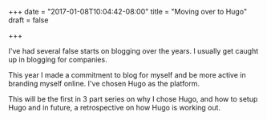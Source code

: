+++
date = "2017-01-08T10:04:42-08:00"
title = "Moving over to Hugo"
draft = false

+++

I've had several false starts on blogging over the years. I usually get caught up in blogging for companies. 

This year I made a commitment to blog for myself and be more active in branding myself online. I've chosen Hugo as the platform. 

This will be the first in 3 part series on why I chose Hugo, and how to setup Hugo and in future, a retrospective on how Hugo is working out.

